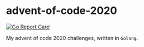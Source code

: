 # advent-of-code-2020

[![Go Report Card](https://goreportcard.com/badge/github.com/cguertin14/advent-of-code-2020)](https://goreportcard.com/report/github.com/cguertin14/advent-of-code-2020)

My advent of code 2020 challenges, written in `Golang`.